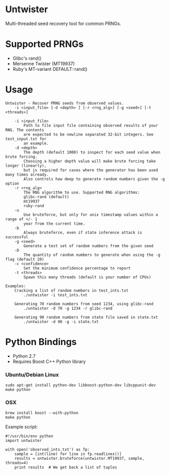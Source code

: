 Untwister
=========

Multi-threaded seed recovery tool for common PRNGs.


Supported PRNGs
=================
* Glibc's rand()
* Mersenne Twister (MT19937)
* Ruby's MT-variant DEFAULT::rand()

Usage
========
```
Untwister - Recover PRNG seeds from observed values.
    -i <input_file> [-d <depth> ] [-r <rng_alg>] [-g <seed>] [-t <threads>]

    -i <input_file>
        Path to file input file containing observed results of your RNG. The contents
        are expected to be newline separated 32-bit integers. See test_input.txt for
        an example.
    -d <depth>
        The depth (default 1000) to inspect for each seed value when brute forcing.
        Choosing a higher depth value will make brute forcing take longer (linearly),
        but is required for cases where the generator has been used many times already.
        Also controls how deep to generate random numbers given the -g option
    -r <rng_alg>
        The RNG algorithm to use. Supported RNG algorithms:
        glibc-rand (default)
        mt19937
        ruby-rand
    -u
        Use bruteforce, but only for unix timestamp values within a range of +/- 1
        year from the current time.
    -b
        Always bruteforce, even if state inference attack is successful
    -g <seed>
        Generate a test set of random numbers from the given seed
    -D
        The quantity of random numbers to generate when using the -g flag (default 20)
    -c <confidence>
        Set the minimum confidence percentage to report
    -t <threads>
        Spawn this many threads (default is your number of CPUs)

Examples:
    Cracking a list of random numbers in test_ints.txt
        ./untwister -i test_ints.txt

    Generating 70 random numbers from seed 1234, using glibc-rand
        ./untwister -d 70 -g 1234 -r glibc-rand

    Generating 90 random numbers from state file saved in state.txt
        ./untwister -d 90 -g -i state.txt
```


Python Bindings
=================
* Python 2.7
* Requires Boost C++ Python library

### Ubuntu/Debian Linux

```
sudo apt-get install python-dev libboost-python-dev libcppunit-dev
make python
```

### OSX

```
brew install boost --with-python
make python
```


Example script:

```
#!/usr/bin/env python
import untwister

with open('observed_ints.txt') as fp:
    sample = [int(line) for line in fp.readlines()]
    results = untwister.bruteforce(untwister.MT19937, sample, threads=4)
    print results  # We get back a list of tuples
```

